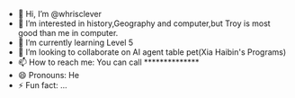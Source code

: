 - 👋 Hi, I’m @whrisclever
- 👀 I’m interested in history,Geography and computer,but Troy is most good than me in computer. 
- 🌱 I’m currently learning Level 5
- 💞️ I’m looking to collaborate on AI agent table pet(Xia Haibin's Programs)
- 📫 How to reach me: You can call **************
- 😄 Pronouns: He
- ⚡ Fun fact: ...

<!---
whrisclever/whrisclever is a ✨ special ✨ repository because its `README.md` (this file) appears on your GitHub profile.
You can click the Preview link to take a look at your changes.
--->
